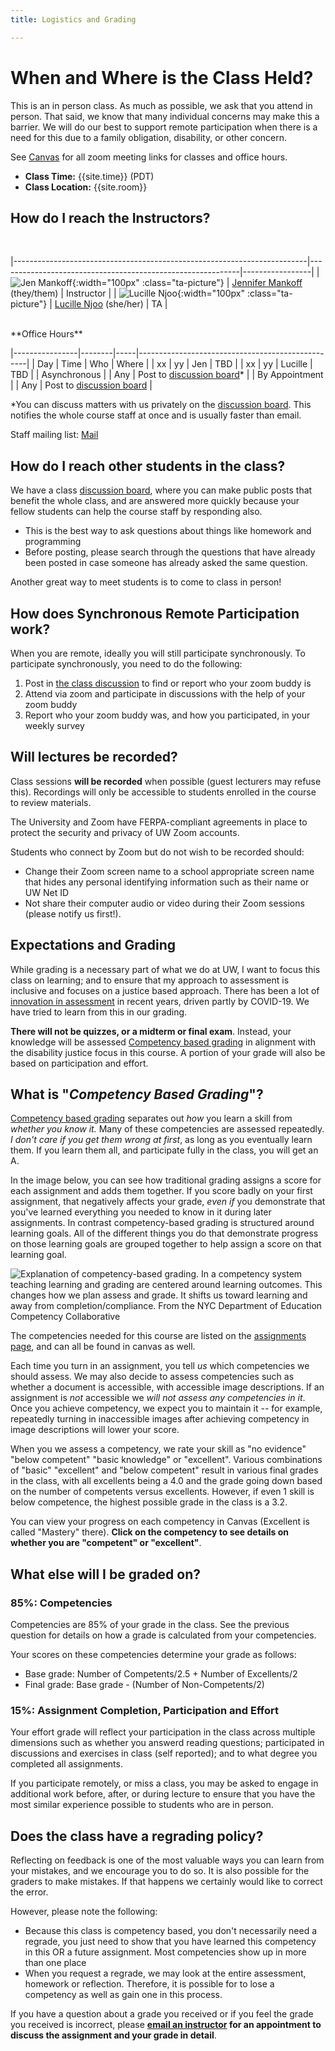 ```yaml
---
title: Logistics and Grading

---
```

 
#  When and Where is the Class Held?
This is an in person class. As much as possible, we ask that you
attend in person. That said, we know that many individual concerns may
make this a barrier. We will do our best to support remote
participation when there is a need for this due to a family
obligation, disability, or other concern.


See [Canvas]({{site.canvas}}) for all zoom meeting links for classes and office hours.

- **Class Time:** {{site.time}} (PDT)
- **Class Location:** {{site.room}}

## How do I reach the Instructors? 
<BR>

|-------------------------------------------------------------------------|------------------------------------------------------------|-----------------|
| ![Jen Mankoff]({{site.baseurl}}/assets/images/mankoff.jpg){:width="100px" :class="ta-picture"}             | [Jennifer Mankoff]({{site.author.url}}) (they/them)          | Instructor      |
| ![Lucille Njoo]({{site.baseurl}}/assets/images/njoo.jpg){:width="100px" :class="ta-picture"} | [Lucille Njoo](https://underline.io/speakers/156167-lucille-njoo) (she/her) | TA |

<BR>
**Office Hours**

|----------------|--------|-----|--------------------------------------------------|
| Day            | Time   | Who     | Where                                            |
| xx         | yy  | Jen     | TBD                 |
|  xx      | yy | Lucille     | TBD                                  |
| Asynchronous   |        | Any     | Post to [discussion board]({{site.discussion}})* |
| By Appointment |        | Any     | Post to  [discussion board]({{site.discussion}}) |


*You can discuss matters with us privately on the [discussion
board]({{site.discussion}}). This notifies the whole course staff at
once and is usually faster than email.

Staff mailing list: [Mail](mailto:{{site.staff_email}})

## How do I reach other students in the class? 

We have a class [discussion board]({{site.discussion}}), where you can
make public posts that benefit the whole class, and are answered more
quickly because your fellow students can help the course staff by
responding also.

- This is the best way to ask questions about things like homework and programming
- Before posting, please search through the questions that have already been posted in case
      someone has already asked the same question.

Another great way to meet students is to come to class in person!

## How does Synchronous Remote Participation work?

When you are remote, ideally you will still participate synchronously. To participate synchronously, you need to do the following:

1. Post in [the class discussion]({{site.discussion}}/4631278) to find or report who your zoom buddy is
2. Attend via zoom and participate in discussions with the help of your zoom buddy
3. Report who your zoom buddy was, and how you participated, in your weekly survey


## Will lectures be recorded? 

Class sessions **will be recorded** when possible (guest lecturers may
refuse this). Recordings will only be accessible to students enrolled
in the course to review materials.

The University and Zoom have FERPA-compliant agreements in place to
protect the security and privacy of UW Zoom accounts. 

Students who connect by Zoom but do not wish to be recorded should:
- Change their Zoom screen name to a school appropriate screen name
that hides any personal identifying information such as their name or
UW Net ID
- Not share their computer audio or video during their Zoom sessions  (please notify us first!).


##  Expectations and Grading

While grading is a necessary part of what we do at UW, I want to focus
this class on learning; and to ensure that my approach to assessment
is inclusive and focuses on a justice based approach. There has been a
lot of [innovation in
assessment](https://online.suny.edu/innovativeassessments/) in recent
years, driven partly by COVID-19. We have tried to learn from this in our grading.

**There will not be quizzes, or a midterm or final exam**. Instead, your knowledge will be assessed 
[Competency based
grading](https://aurora-institute.org/cw_post/cbe-in-practice-grading/)  in alignment with the disability justice focus in this
course. A portion of your grade will also be based on participation and effort. 

## What is "*Competency Based Grading*"? 
 [Competency based
grading](https://aurora-institute.org/cw_post/cbe-in-practice-grading/) separates out *how* you learn a skill from *whether you
know it.* Many of these competencies are assessed repeatedly. *I don't
care if you get them wrong at first*, as long as you eventually learn
them. If you learn them all, and participate fully in the class, you
will get an A.


In the image below, you can see how traditional grading assigns a score
for each assignment and adds them together. If you score badly on your 
first assignment, that negatively affects your grade, *even if* you demonstrate that you've
learned everything you needed to know in it during later assignments. In contrast
competency-based grading is structured around learning goals. All of the different
things you do that demonstrate progress on those learning goals are grouped together
to help assign a score on that learning goal. 

![Explanation of competency-based grading. In a competency system teaching learning and grading are centered around learning outcomes. This changes how we plan assess and grade. It shifts us toward learning and away from completion/compliance. From the NYC Department of Education Competency Collaborative]({{site.baseurl}}/assets/img/competence-explanation.png)


The competencies needed for this course are listed on the [assignments
page](assignments/index.html), and can all be found in canvas as well.

Each time you turn in an assignment, you tell *us* which competencies
we should assess. We may also decide to assess competencies such as
whether a document is accessible, with accessible image descriptions.
If an assignment is *not* accessible we *will not assess any
competencies in it*. Once you achieve competency, we expect you to
maintain it -- for example, repeatedly turning in inaccessible images
after achieving competency in image descriptions will lower your
score.

When you we assess a competency, we rate your skill as "no evidence"
"below competent" "basic knowledge" or "excellent". Various
combinations of "basic" "excellent" and "below competent" result in
various final grades in the class, with all excellents being a 4.0 and
the grade going down based on the number of competents versus
excellents. However, if even 1 skill  is below
competence, the highest possible grade in the class is a 3.2.

You can
view your progress on each competency in Canvas (Excellent is called
"Mastery" there). **Click on the competency to see details on whether
you are "competent" or "excellent"**.

## What else will I be graded on?

### 85%: Competencies 
Competencies are 85% of your grade in the class. See the previous
question for details on how a grade is calculated from your
competencies.

Your scores on these competencies determine your grade as follows:

- Base grade: Number of Competents/2.5 + Number of Excellents/2
- Final grade: Base grade - (Number of Non-Competents/2)

### 15%: Assignment Completion, Participation and Effort
Your effort grade will reflect your participation in the class across
multiple dimensions such as whether you answerd reading questions;
participated in discussions and exercises in class (self reported);
and to what degree you completed all assignments.

If you participate remotely, or miss a class, you may be asked  to
engage in additional work before, after, or during lecture to ensure
that you have the most similar experience possible to students who are
in person. 

## Does the class have a regrading policy?

Reflecting on feedback is one of the most valuable ways you can learn
from your mistakes, and we encourage you to do so.
It is also possible for the graders to make mistakes. If that happens
we certainly would like to correct the error. 

However, please note the
following:
- Because this class is competency based, you don't necessarily need a regrade, you just need to show that you have learned this competency in this OR a future assignment. Most competencies show up in more than one place
- When you request a regrade, we may look at the entire assessment, homework or reflection. Therefore,
it is possible for to lose a competency as well as gain one in this process.

If you have a
question about a grade you received or if you feel the grade you
received is incorrect, please **[email an
instructor](mailto:{{site.staff_email}}) for an appointment to discuss
the assignment and your grade in detail**.



